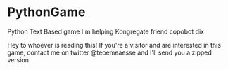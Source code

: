 # PythonGame
Python Text Based game I'm helping Kongregate friend copobot dix

Hey to whoever is reading this! If you're a visitor and are interested in this game, 
contact me on twitter @teoemeaesse and I'll send you a zipped version.
